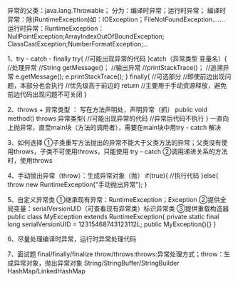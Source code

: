 异常的父类：java.lang.Throwable；
分为：编译时异常；运行时异常；
编译时异常：除(RuntimeException)如：IOException；FileNotFoundException.......
运行时异常：RuntimeException：NullPointException;ArrayIndexOutOfBoundException;
                          ClassCastException;NumberFormatException;...

1、try - catch - finally
try{
   //可能出现异常的代码
}catch（异常类型 变量名）{
  //处理异常
  //String getMessage()； //输出异常
  //printStackTrace()；   //追溯异常
  e.getMessage();
  e.printStackTrace();
}
finally{
  //可选部分
  //即使前边出现问题，本部分也会执行
  //优先级高于前边的 return
  //主要用于手动资源释放，避免前边代码出现问题不可关闭
}

2、throws + 异常类型  ：  写在方法声明处，声明异常（抓）
public void method() throws 异常类型{
  //可能出现异常的代码
  //异常后代码不执行
}
一直向上抛异常，直至main块（方法的调用者），需要在main块中用try - catch 解决

3、如何选择
①子类重写方法抛出的异常不能大于父类方法的异常；父类没有使用throws，子类不可使用throws，只能使用 try - catch
②调用递进关系的方法时，使用throws

4、手动抛出异常（throw）：生成异常对象（抛）
if(true){
  //执行代码
}else{
  throw new RuntimeException("手动抛出异常");
}

5、自定义异常类
①继承现有异常：RuntimeException；Exception
②提供全局变量：serialVersionUID（可查看现有异常类）标识异常类
③提供重载构造器
public class MyException extends RuntimeException{
  private static final long serialVersionUID = 12315468743123112L;
  public MyException(){}
}

6、尽量处理编译时异常，运行时异常处理代码

7、面试题
final/finally/finalize
throw/throws:throws:异常处理方式；throw：生成异常对象，抛出异常对象
String/StringBuffer/StringBuilder
HashMap/LinkedHashMap


